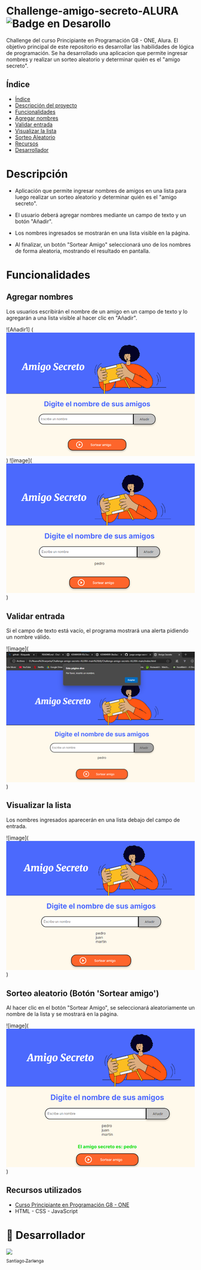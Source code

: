 # Challenge-amigo-secreto-ALURA ![Badge en Desarollo](https://img.shields.io/badge/STATUS-HECHO-green) 

Challenge del curso Principiante en Programación G8 - ONE, Alura. El objetivo principal de este repositorio es desarrollar las habilidades de  lógica de programación.  Se ha desarrollado una aplicacion que permite ingresar nombres y realizar un sorteo aleatorio y determinar quién es el "amigo secreto".

## Índice
* [Índice](#índice)
* [Descripción del proyecto](#%EF%B8%8F-descripción)
* [Funcionalidades](#%EF%B8%8F-funcionalidades)
* [Agregar nombres](#agregar-nombres)
* [Validar entrada](#validar-entrada)
* [Visualizar la lista](#visualizar-la-lista)
* [Sorteo Aleatorio](#sorteo-aleatorio-botón-sortear-amigo)
* [Recursos](#recursos-utilizados)
* [Desarrollador](#-desarrollador)

#  Descripción
- Aplicación que permite ingresar nombres de amigos en una lista para luego realizar un sorteo aleatorio y determinar quién es el "amigo secreto".

- El usuario deberá agregar nombres mediante un campo de texto y un botón "Añadir". 

- Los nombres ingresados se mostrarán en una lista visible en la página.

- Al finalizar, un botón "Sortear Amigo" seleccionará uno de los nombres de forma aleatoria, mostrando el resultado en pantalla.

# Funcionalidades
## Agregar nombres
Los usuarios escribirán el nombre de un amigo en un campo de texto y lo agregarán a una lista visible al hacer clic en "Añadir".

![Añadir1] (![alt text](image.png))
![image](![alt text](image-1.png))


## Validar entrada
Si el campo de texto está vacío, el programa mostrará una alerta pidiendo un nombre válido.

![image](![alt text](image-2.png))


## Visualizar la lista
Los nombres ingresados aparecerán en una lista debajo del campo de entrada.

![image](![alt text](image-3.png))


## Sorteo aleatorio (Botón 'Sortear amigo')
Al hacer clic en el botón "Sortear Amigo", se seleccionará aleatoriamente un nombre de la lista y se mostrará en la página.

![image](![alt text](image-4.png))


## Recursos utilizados

  * [Curso Principiante en Programación G8 - ONE](https://app.aluracursos.com/formacion-programacion-primeros-pasos-grupo8-one)
  * HTML - CSS - JavaScript
# 🤵 Desarrollador
[<img src="https://github.com/user-attachments/assets/b1c94700-33f7-42e0-9d3a-322ab3580dcc" width=115><br><sub>Santiago Zarlenga</sub>](https://github.com/santyzar)
